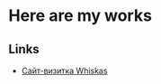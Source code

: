 # Here are my works


## Links

- [Сайт-визитка Whiskas](https://ui5b.github.io/platform/business-card-whiskas)
